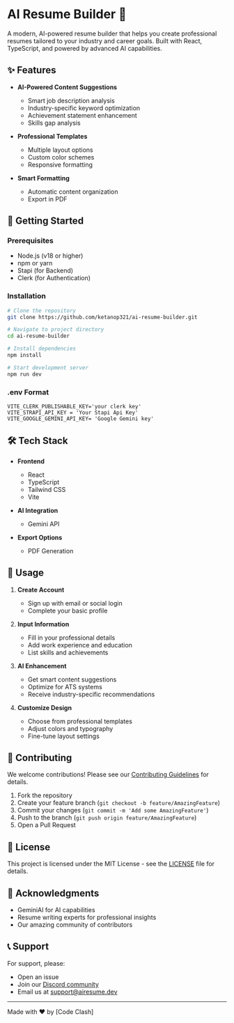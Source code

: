 # AI Resume Builder 🚀

A modern, AI-powered resume builder that helps you create professional resumes tailored to your industry and career goals. Built with React, TypeScript, and powered by advanced AI capabilities.

## ✨ Features

- **AI-Powered Content Suggestions**
  - Smart job description analysis
  - Industry-specific keyword optimization
  - Achievement statement enhancement
  - Skills gap analysis

- **Professional Templates**
  - Multiple layout options
  - Custom color schemes
  - Responsive formatting

- **Smart Formatting**
  - Automatic content organization
  - Export in PDF

## 🚀 Getting Started

### Prerequisites

- Node.js (v18 or higher)
- npm or yarn
- Stapi (for Backend)
- Clerk (for Authentication)

### Installation

```bash
# Clone the repository
git clone https://github.com/ketanop321/ai-resume-builder.git

# Navigate to project directory
cd ai-resume-builder

# Install dependencies
npm install

# Start development server
npm run dev
```

### .env Format

```.env
VITE_CLERK_PUBLISHABLE_KEY='your clerk key'
VITE_STRAPI_API_KEY = 'Your Stapi Api Key'
VITE_GOOGLE_GEMINI_API_KEY= 'Google Gemini key'
```

## 🛠️ Tech Stack

- **Frontend**
  - React
  - TypeScript
  - Tailwind CSS
  - Vite

- **AI Integration**
  - Gemini API

- **Export Options**
  - PDF Generation

## 📝 Usage

1. **Create Account**
   - Sign up with email or social login
   - Complete your basic profile

2. **Input Information**
   - Fill in your professional details
   - Add work experience and education
   - List skills and achievements

3. **AI Enhancement**
   - Get smart content suggestions
   - Optimize for ATS systems
   - Receive industry-specific recommendations

4. **Customize Design**
   - Choose from professional templates
   - Adjust colors and typography
   - Fine-tune layout settings


## 🤝 Contributing

We welcome contributions! Please see our [Contributing Guidelines](CONTRIBUTING.md) for details.

1. Fork the repository
2. Create your feature branch (`git checkout -b feature/AmazingFeature`)
3. Commit your changes (`git commit -m 'Add some AmazingFeature'`)
4. Push to the branch (`git push origin feature/AmazingFeature`)
5. Open a Pull Request

## 📜 License

This project is licensed under the MIT License - see the [LICENSE](LICENSE) file for details.

## 🙏 Acknowledgments

- GeminiAI for AI capabilities
- Resume writing experts for professional insights
- Our amazing community of contributors

## 📞 Support

For support, please:
- Open an issue
- Join our [Discord community](https://discord.gg/airesume)
- Email us at support@airesume.dev

---

Made with ❤️ by [Code Clash]
